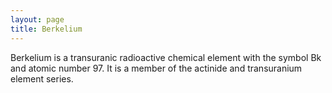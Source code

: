 ```yaml
---
layout: page
title: Berkelium
---
```


Berkelium is a transuranic radioactive chemical element with the symbol Bk and atomic number 97. It is a member of the actinide and transuranium element series.
